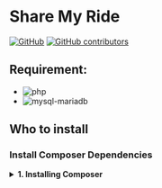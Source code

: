 # Share My Ride

[![GitHub](https://img.shields.io/github/license/AlasDiablo/Rs-Rl-Ld-PPIL?style=for-the-badge)](https://github.com/AlasDiablo/Rs-Rl-Ld-PPIL/blob/master/LICENSE)
[![GitHub contributors](https://img.shields.io/github/contributors-anon/AlasDiablo/Rs-Rl-Ld-PPIL?style=for-the-badge)](https://github.com/AlasDiablo/Rs-Rl-Ld-PPIL/graphs/contributors)

## Requirement:

- ![php](https://img.shields.io/badge/php-%5E7.3-blue)
- ![mysql-mariadb](https://img.shields.io/badge/MySQL-MariaDB-blue)

## Who to install

### Install Composer Dependencies



<details><summary><b>1. Installing Composer</b></summary>

A. Downloading Composer:
- Windows:
[Composer-Setup.exe](https://getcomposer.org/Composer-Setup.exe)    
- Ubuntu & other:
[Command-line installation](https://getcomposer.org/download/)
        
B. Chose php version (Windows only):
![composer-windows](https://raw.githubusercontent.com/AlasDiablo/Rs-Rl-Ld-PPIL/readme/readme-assets/compser.jpg)

</details>

